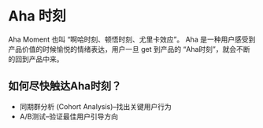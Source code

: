# Aha 时刻

Aha Moment 也叫 “啊哈时刻、顿悟时刻、尤里卡效应”。
Aha 是一种用户感受到产品价值的时候愉悦的情绪表达，用户一旦 get 到产品的 “Aha时刻”，就会不断的回到产品中来。

## 如何尽快触达Aha时刻？

* 同期群分析 (Cohort Analysis)–找出关键用户行为
* A/B测试–验证最佳用户引导方向

